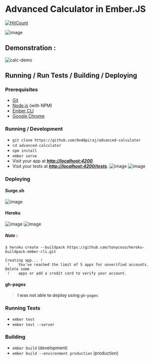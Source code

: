 # Advanced Calculator in Ember.JS

[![HitCount](http://hits.dwyl.io/0x48piraj/advanced-calculator.svg)](http://hits.dwyl.io/0x48piraj/advanced-calculator)


![image](https://user-images.githubusercontent.com/5800726/34321122-eab965e2-e82d-11e7-9705-37d07072925b.png)


## Demonstration :

![calc-demo](https://user-images.githubusercontent.com/5800726/34321173-ec9d1420-e82e-11e7-89b6-e9f9c20dc4c8.gif)

## Running / Run Tests / Building / Deploying

### Prerequisites

* [Git](https://git-scm.com/)
* [Node.js](https://nodejs.org/) (with NPM)
* [Ember CLI](https://ember-cli.com/)
* [Google Chrome](https://google.com/chrome/)

### Running / Development

* `git clone https://github.com/0x48piraj/advanced-calculator`
* `cd advanced-calculator`
* `npm install`
* `ember serve`
* Visit your app at _**[http://localhost:4200](http://localhost:4200)**_.
* Visit your tests at _**[http://localhost:4200/tests](http://localhost:4200/tests)**_.
![image](https://user-images.githubusercontent.com/5800726/34323038-ca9a6bdc-e85d-11e7-8b25-aec8ce3117e6.png)
![image](https://user-images.githubusercontent.com/5800726/34321159-aa91d192-e82e-11e7-9642-7de75d2d7b47.png)

### Deploying

#### Surge.sh

![image](https://user-images.githubusercontent.com/5800726/34321301-ca431de0-e831-11e7-81c3-6442558125aa.png)


#### Heroku

![image](https://user-images.githubusercontent.com/5800726/34322627-819451f6-e852-11e7-9431-e6373683289a.png)
![image](https://user-images.githubusercontent.com/5800726/34321312-28c5f554-e832-11e7-990b-848a437556f8.png)

##### Note : 

```
$ heroku create --buildpack https://github.com/tonycoco/heroku-buildpack-ember-cli.git

Creating app... !
 !    You've reached the limit of 5 apps for unverified accounts. Delete some
 !    apps or add a credit card to verify your account.

```

#### gh-pages

> **I was not able to deploy using `gh-pages`**

### Running Tests

* `ember test`
* `ember test --server`

### Building

* `ember build` (development)
* `ember build --environment production` (production)

